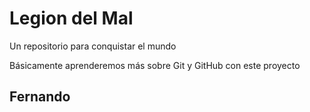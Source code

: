 # Legion del Mal
Un repositorio para conquistar el mundo

Básicamente aprenderemos más sobre Git y GitHub con este proyecto

## Fernando

